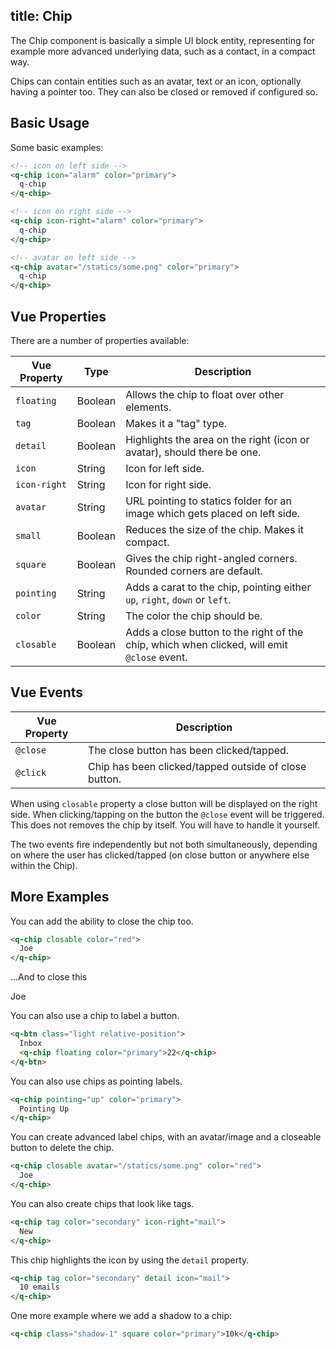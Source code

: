 title: Chip
---

The Chip component is basically a simple UI block entity, representing for example more advanced underlying data, such as a contact, in a compact way.

Chips can contain entities such as an avatar, text or an icon, optionally having a pointer too. They can also be closed or removed if configured so.
<input type="hidden" data-fullpage-demo="other-components/chip">

## Basic Usage

Some basic examples:

``` html
<!-- icon on left side -->
<q-chip icon="alarm" color="primary">
  q-chip
</q-chip>

<!-- icon on right side -->
<q-chip icon-right="alarm" color="primary">
  q-chip
</q-chip>

<!-- avatar on left side -->
<q-chip avatar="/statics/some.png" color="primary">
  q-chip
</q-chip>
```

## Vue Properties
There are a number of properties available:

| Vue Property | Type | Description |
| --- | --- | --- |
| `floating` | Boolean | Allows the chip to float over other elements. |
| `tag` | Boolean | Makes it a "tag" type. |
| `detail` | Boolean | Highlights the area on the right (icon or avatar), should there be one. |
| `icon` | String | Icon for left side. |
| `icon-right` | String | Icon for right side. |
| `avatar` | String | URL pointing to statics folder for an image which gets placed on left side. |
| `small` | Boolean | Reduces the size of the chip. Makes it compact. |
| `square` | Boolean | Gives the chip right-angled corners. Rounded corners are default. |
| `pointing` | String | Adds a carat to the chip, pointing either `up`, `right`, `down` or `left`.  |
| `color` | String | The color the chip should be. |
| `closable` | Boolean | Adds a close button to the right of the chip, which when clicked, will emit `@close` event. |

## Vue Events
| Vue Property | Description |
| --- | --- |
| `@close` | The close button has been clicked/tapped. |
| `@click` | Chip has been clicked/tapped outside of close button. |

When using `closable` property a close button will be displayed on the right side. When clicking/tapping on the button the `@close` event will be triggered. This does not removes the chip by itself. You will have to handle it yourself.

The two events fire independently but not both simultaneously, depending on where the user has clicked/tapped (on close button or anywhere else within the Chip).

## More Examples

You can add the ability to close the chip too.

``` html
<q-chip closable color="red">
  Joe
</q-chip>
```
...And to close this

<p ref="chip">
  <q-chip tag closable color="red" @close="$refs.chip.remove()">
    Joe
  </q-chip>
</p>

You can also use a chip to label a button.

```html
<q-btn class="light relative-position">
  Inbox
  <q-chip floating color="primary">22</q-chip>
</q-btn>
```

You can also use chips as pointing labels.

```html
<q-chip pointing="up" color="primary">
  Pointing Up
</q-chip>
```

You can create advanced label chips, with an avatar/image and a closeable button to delete the chip.

```html
<q-chip closable avatar="/statics/some.png" color="red">
  Joe
</q-chip>
```

You can also create chips that look like tags.

```html
<q-chip tag color="secondary" icon-right="mail">
  New
</q-chip>
```

This chip highlights the icon by using the `detail` property.

```html
<q-chip tag color="secondary" detail icon="mail">
  10 emails
</q-chip>
```

One more example where we add a shadow to a chip:

```html
<q-chip class="shadow-1" square color="primary">10k</q-chip>
```
